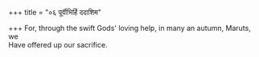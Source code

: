 +++
title = "०६ पूर्वीभिर्हि ददाशिम"

+++
For, through the swift Gods' loving help, in many an autumn, Maruts, we  
     Have offered up our sacrifice.